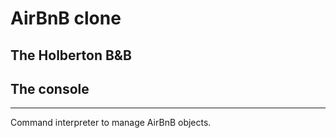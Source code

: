 # AirBnB clone
## The Holberton B&amp;B

## The console
----
Command interpreter to manage AirBnB objects.
